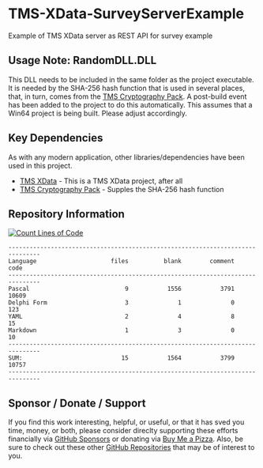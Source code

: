 # TMS-XData-SurveyServerExample
 Example of TMS XData server as REST API for survey example
 
## Usage Note: RandomDLL.DLL
This DLL needs to be included in the same folder as the project executable. It is needed by the SHA-256 hash function that is used in several places, that, in turn, comes from the [TMS Cryptography Pack](https://www.tmssoftware.com/site/tmscrypto.asp). A post-build event has been added to the project to do this automatically.  This assumes that a Win64 project is being built.  Please adjust accordingly.

## Key Dependencies
As with any modern application, other libraries/dependencies have been used in this project.
- [TMS XData](https://www.tmssoftware.com/site/tmswebcore.asp) - This is a TMS XData project, after all
- [TMS Cryptography Pack](https://www.tmssoftware.com/site/tmscrypto.asp) - Supples the SHA-256 hash function

## Repository Information
[![Count Lines of Code](https://github.com/500Foods/TMS-XData-SurveyServerExample/actions/workflows/main.yml/badge.svg)](https://github.com/500Foods/TMS-XData-SurveyServerExample/actions/workflows/main.yml)
```
-------------------------------------------------------------------------------
Language                     files          blank        comment           code
-------------------------------------------------------------------------------
Pascal                           9           1556           3791          10609
Delphi Form                      3              1              0            123
YAML                             2              4              8             15
Markdown                         1              3              0             10
-------------------------------------------------------------------------------
SUM:                            15           1564           3799          10757
-------------------------------------------------------------------------------
```

## Sponsor / Donate / Support
If you find this work interesting, helpful, or useful, or that it has sved you time, money, or both, please consider direclty supporting these efforts financially via [GitHub Sponsors](https://github.com/sponsors/500Foods) or donating via [Buy Me a Pizza](https://www.buymeacoffee.com/andrewsimard500). Also, be sure to check out these other [GitHub Repositories](https://github.com/500Foods?tab=repositories&q=&sort=stargazers) that may be of interest to you.

